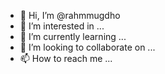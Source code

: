 - 👋 Hi, I’m @rahmmugdho
- 👀 I’m interested in ...
- 🌱 I’m currently learning ...
- 💞️ I’m looking to collaborate on ...
- 📫 How to reach me ...

<!---
rahmmugdho/rahmmugdho is a ✨ special ✨ repository because its `README.md` (this file) appears on your GitHub profile.
You can click the Preview link to take a look at your changes.
--->
